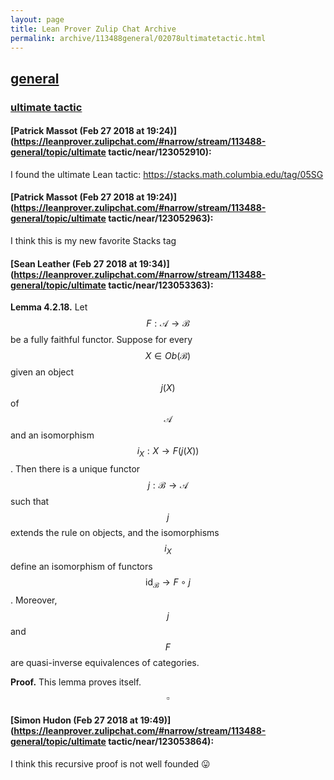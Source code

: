 ```yaml
---
layout: page
title: Lean Prover Zulip Chat Archive 
permalink: archive/113488general/02078ultimatetactic.html
---
```


## [general](index.html)
### [ultimate tactic](02078ultimatetactic.html)

#### [Patrick Massot (Feb 27 2018 at 19:24)](https://leanprover.zulipchat.com/#narrow/stream/113488-general/topic/ultimate tactic/near/123052910):
I found the ultimate Lean tactic: https://stacks.math.columbia.edu/tag/05SG

#### [Patrick Massot (Feb 27 2018 at 19:24)](https://leanprover.zulipchat.com/#narrow/stream/113488-general/topic/ultimate tactic/near/123052963):
I think this is my new favorite Stacks tag

#### [Sean Leather (Feb 27 2018 at 19:34)](https://leanprover.zulipchat.com/#narrow/stream/113488-general/topic/ultimate tactic/near/123053363):
**Lemma 4.2.18.** Let $$F : \mathcal{A} \to \mathcal{B}$$ be a fully faithful functor. Suppose for every $$X \in Ob(\mathcal{B})$$ given an object $$j(X)$$ of $$\mathcal{A}$$ and an isomorphism $$i_X : X \to F(j(X))$$. Then there is a unique functor $$j : \mathcal{B} \to \mathcal{A}$$ such that $$j$$ extends the rule on objects, and the isomorphisms $$i_X$$ define an isomorphism of functors $$\text{id}_\mathcal{B} \to F \circ j$$. Moreover, $$j$$ and $$F$$ are quasi-inverse equivalences of categories.

**Proof.** This lemma proves itself. $$\square$$

#### [Simon Hudon (Feb 27 2018 at 19:49)](https://leanprover.zulipchat.com/#narrow/stream/113488-general/topic/ultimate tactic/near/123053864):
I think this recursive proof is not well founded :stuck_out_tongue:

